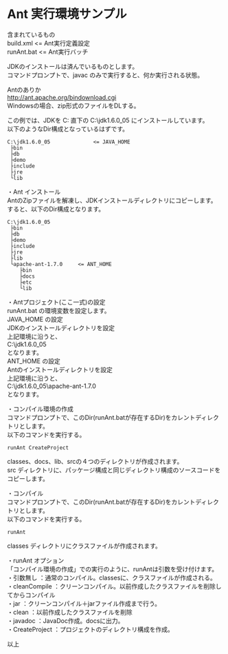 Ant 実行環境サンプル
================

含まれているもの  
  build.xml       <= Ant実行定義設定  
  runAnt.bat      <= Ant実行バッチ  
  
  
JDKのインストールは済んでいるものとします。  
コマンドプロンプトで、javac のみで実行すると、何か実行される状態。  
  
Antのありか  
http://ant.apache.org/bindownload.cgi  
Windowsの場合、zip形式のファイルをDLする。  

この例では、JDKを C: 直下の C:\jdk1.6.0_05 にインストールしています。  
以下のようなDir構成となっているはずです。  

    C:\jdk1.6.0_05              <= JAVA_HOME  
     ├bin  
     ├db  
     ├demo  
     ├include  
     ├jre  
     └lib  
  
  
・Ant インストール  
AntのZipファイルを解凍し、JDKインストールディレクトリにコピーします。  
すると、以下のDir構成となります。  

    C:\jdk1.6.0_05  
     ├bin  
     ├db  
     ├demo  
     ├include  
     ├jre  
     ├lib  
     └apache-ant-1.7.0     <= ANT_HOME  
        ├bin  
        ├docs  
        ├etc  
        └lib  

  
  
・Antプロジェクト(ここ一式)の設定  
runAnt.bat の環境変数を設定します。  
JAVA_HOME の設定  
    JDKのインストールディレクトリを設定  
    上記環境に沿うと、  
        C:\jdk1.6.0_05  
    となります。  
ANT_HOME の設定  
    Antのインストールディレクトリを設定  
    上記環境に沿うと、  
        C:\jdk1.6.0_05\apache-ant-1.7.0  
    となります。  
  
  
・コンパイル環境の作成  
コマンドプロンプトで、このDir(runAnt.batが存在するDir)をカレントディレクトリとします。  
以下のコマンドを実行する。  
  
    runAnt CreateProject  
  
classes、docs、lib、srcの４つのディレクトリが作成されます。  
src ディレクトリに、パッケージ構成と同じディレクトリ構成のソースコードをコピーします。  
  

・コンパイル  
コマンドプロンプトで、このDir(runAnt.batが存在するDir)をカレントディレクトリとします。  
以下のコマンドを実行する。  
  
    runAnt  
  
classes ディレクトリにクラスファイルが作成されます。  
  
・runAnt オプション  
「コンパイル環境の作成」での実行のように、runAntは引数を受け付けます。  
・引数無し      ：通常のコンパイル。classesに、クラスファイルが作成される。  
・cleanCompile  ：クリーンコンパイル。以前作成したクラスファイルを削除してからコンパイル  
・jar           ：クリーンコンパイル＋jarファイル作成まで行う。  
・clean         ：以前作成したクラスファイルを削除  
・javadoc       ：JavaDoc作成。docsに出力。  
・CreateProject ：プロジェクトのディレクトリ構成を作成。  
  
  
以上  


